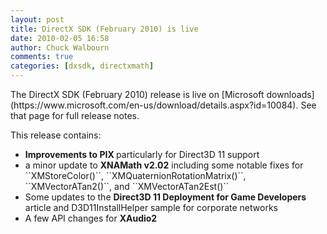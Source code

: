 ```yaml
---
layout: post
title: DirectX SDK (February 2010) is live
date: 2010-02-05 16:58
author: Chuck Walbourn
comments: true
categories: [dxsdk, directxmath]
---
```

<p>The DirectX SDK (February 2010) release is live on [Microsoft downloads](https://www.microsoft.com/en-us/download/details.aspx?id=10084). See that page for full release notes.</p>

<p>This release contains:</p>

<ul>
<li><strong>Improvements to PIX </strong>particularly for Direct3D 11 support</li>
<li>a minor update to <strong>XNAMath v2.02</strong> including some notable fixes for ``XMStoreColor()``, ``XMQuaternionRotationMatrix()``, ``XMVectorATan2()``, and ``XMVectorATan2Est()``</li>
<li>Some updates to the <strong>Direct3D 11 Deployment for Game Developers </strong>article and D3D11InstallHelper sample for corporate networks</li>
<li>A few API changes for <strong>XAudio2</strong></li>
</ul>
<!--more-->
